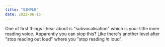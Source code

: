```yaml
---
title: "SIMPLE"
date: 2022-06-15
---
```


One of first things I hear about is "subvocalisation" which is your little inner reading voice. Apparently you can stop this? Like there's another level after "stop reading out loud" where you "stop reading _in_ loud".